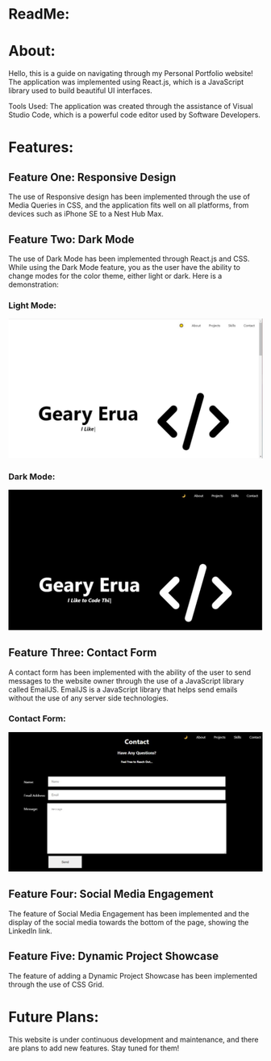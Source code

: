# ReadMe: #

# About: #
Hello, this is a guide on navigating through my Personal Portfolio
website! The application was implemented using React.js, which is a
JavaScript library used to build beautiful UI interfaces. 

Tools Used: The application was created through the assistance of Visual
Studio Code, which is a powerful code editor used by Software Developers.

# Features: #

## Feature One: Responsive Design ##

The use of Responsive design has been implemented through the use of
Media Queries in CSS, and the application fits well on all platforms,
from devices such as iPhone SE to a Nest Hub Max.


## Feature Two: Dark Mode ##

The use of Dark Mode has been implemented through React.js and CSS.
While using the Dark Mode feature, you as the user have the ability
to change modes for the color theme, either light or dark. Here is a 
demonstration:

### Light Mode: ###
![Light Mode](./portfolio/src/images/light_mode.JPG)

### Dark Mode: ###
![Dark Mode](./portfolio/src/images/dark_mode.JPG)

## Feature Three: Contact Form ##

A contact form has been implemented with the ability of the user to
send messages to the website owner through the use of a JavaScript library
called EmailJS. EmailJS is a JavaScript library that helps send emails 
without the use of any server side technologies.

### Contact Form: ###
![Contact Form](./portfolio/src/images/contact_section.JPG)

## Feature Four: Social Media Engagement ##

The feature of Social Media Engagement has been implemented and the display of the social media 
towards the bottom of the page, showing the LinkedIn link.

## Feature Five: Dynamic Project Showcase ##

The feature of adding a Dynamic Project Showcase has been implemented through the use
of CSS Grid.

# Future Plans: #
This website is under continuous development and maintenance,  and there are plans to add new 
features. Stay tuned for them!